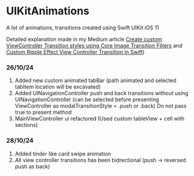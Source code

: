 # UIKitAnimations
A lot of animations, transitions created using Swift UIKit iOS 11 

Detailed explanation made in my Medium article [Create custom ViewController Transition styles using Core Image Transition Filters](https://medium.com/@onur.isik/create-custom-viewcontroller-transition-styles-using-core-image-transition-filters-f75b3dfbdd63) and [Custom Ripple Effect View Controller Transition in Swift](https://medium.com/@onur.isik/custom-ripple-effect-view-controller-transition-in-swift-200d72340494))

### 26/10/24 
1. Added new custom animated tabBar (path animated and selected tabItem location will be excavated)
2. Added UINavigationController push and back transitions without using UINavigationController (can be selected before presenting ViewController as modalTransitionStyle = .push or .back)
Do not pass true to present method
3. MainViewController ui refactored (Used custom tableView + cell with sections)
### 28/10/24 
1. Added tinder like card swipe animation
2. All view controller transitions has been bidrectional (push -> reversed push as back)
